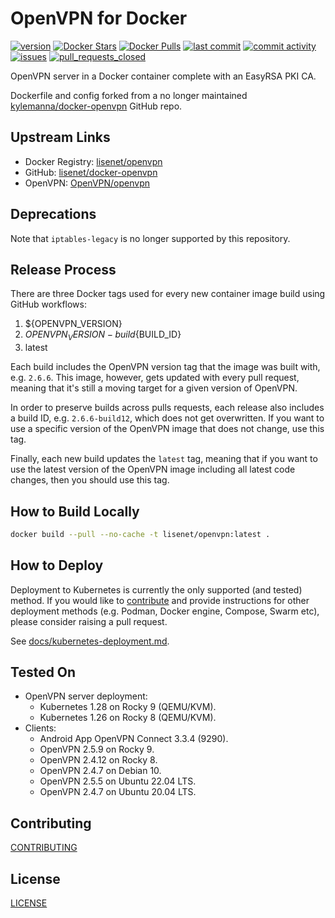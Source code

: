 # OpenVPN for Docker

[![version](https://img.shields.io/github/manifest-json/v/lisenet/docker-openvpn?label=OpenVPN)](https://github.com/lisenet/docker-openvpn/blob/master/manifest.json)
[![Docker Stars](https://img.shields.io/docker/stars/lisenet/openvpn.svg)](https://hub.docker.com/r/lisenet/openvpn/)
[![Docker Pulls](https://img.shields.io/docker/pulls/lisenet/openvpn.svg)](https://hub.docker.com/r/lisenet/openvpn/)
[![last commit](https://img.shields.io/github/last-commit/lisenet/docker-openvpn)](https://github.com/lisenet/docker-openvpn/commits/master)
[![commit activity](https://img.shields.io/github/commit-activity/y/lisenet/docker-openvpn)](https://github.com/lisenet/docker-openvpn/commits/master)
[![issues](https://img.shields.io/github/issues/lisenet/docker-openvpn)](https://github.com/lisenet/docker-openvpn/issues)
[![pull_requests_closed](https://img.shields.io/github/issues-pr-closed/lisenet/docker-openvpn)](https://github.com/lisenet/docker-openvpn/pulls)

OpenVPN server in a Docker container complete with an EasyRSA PKI CA.

Dockerfile and config forked from a no longer maintained [kylemanna/docker-openvpn](https://github.com/kylemanna/docker-openvpn) GitHub repo.

## Upstream Links

* Docker Registry: [lisenet/openvpn](https://hub.docker.com/r/lisenet/openvpn/)
* GitHub: [lisenet/docker-openvpn](https://github.com/lisenet/docker-openvpn)
* OpenVPN: [OpenVPN/openvpn](https://github.com/OpenVPN/openvpn/tags)

## Deprecations

Note that `iptables-legacy` is no longer supported by this repository.

## Release Process

There are three Docker tags used for every new container image build using GitHub workflows:

1. ${OPENVPN_VERSION}
2. ${OPENVPN_VERSION}-build${BUILD_ID}
3. latest

Each build includes the OpenVPN version tag that the image was built with, e.g. `2.6.6`. This image, however, gets updated with every pull request, meaning that it's still a moving target for a given version of OpenVPN.

In order to preserve builds across pulls requests, each release also includes a build ID, e.g. `2.6.6-build12`, which does not get overwritten. If you want to use a specific version of the OpenVPN image that does not change, use this tag.

Finally, each new build updates the `latest` tag, meaning that if you want to use the latest version of the OpenVPN image including all latest code changes, then you should use this tag.

## How to Build Locally

```bash
docker build --pull --no-cache -t lisenet/openvpn:latest .
```

## How to Deploy

Deployment to Kubernetes is currently the only supported (and tested) method. If you would like to [contribute](CONTRIBUTING.md) and provide instructions for other deployment methods (e.g. Podman, Docker engine, Compose, Swarm etc), please consider raising a pull request.

See [docs/kubernetes-deployment.md](./docs/kubernetes-deployment.md).

## Tested On

* OpenVPN server deployment:
  * Kubernetes 1.28 on Rocky 9 (QEMU/KVM).
  * Kubernetes 1.26 on Rocky 8 (QEMU/KVM).
* Clients:
  * Android App OpenVPN Connect 3.3.4 (9290).
  * OpenVPN 2.5.9 on Rocky 9.
  * OpenVPN 2.4.12 on Rocky 8.
  * OpenVPN 2.4.7 on Debian 10.
  * OpenVPN 2.5.5 on Ubuntu 22.04 LTS.
  * OpenVPN 2.4.7 on Ubuntu 20.04 LTS.

## Contributing

[CONTRIBUTING](./CONTRIBUTING.md)

## License

[LICENSE](./LICENSE)

